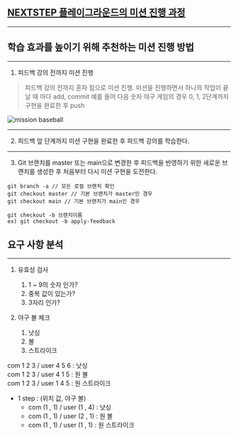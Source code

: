 ## [NEXTSTEP 플레이그라운드의 미션 진행 과정](https://github.com/next-step/nextstep-docs/blob/master/playground/README.md)

---
## 학습 효과를 높이기 위해 추천하는 미션 진행 방법

---
1. 피드백 강의 전까지 미션 진행
> 피드백 강의 전까지 혼자 힘으로 미션 진행. 미션을 진행하면서 하나의 작업이 끝날 때 마다 add, commit
> 예를 들어 다음 숫자 야구 게임의 경우 0, 1, 2단계까지 구현을 완료한 후 push

![mission baseball](https://raw.githubusercontent.com/next-step/nextstep-docs/master/playground/images/mission_baseball.png)

---
2. 피드백 앞 단계까지 미션 구현을 완료한 후 피드백 강의를 학습한다.

---
3. Git 브랜치를 master 또는 main으로 변경한 후 피드백을 반영하기 위한 새로운 브랜치를 생성한 후 처음부터 다시 미션 구현을 도전한다.

```
git branch -a // 모든 로컬 브랜치 확인
git checkout master // 기본 브랜치가 master인 경우
git checkout main // 기본 브랜치가 main인 경우

git checkout -b 브랜치이름
ex) git checkout -b apply-feedback
```

## 요구 사항 분석

---

1. 유효성 검사
   1. 1 ~ 9의 숫자 인가?
   2. 중복 값이 있는가?
   3. 3자리 인가?

2. 야구 볼 체크
   1. 낫싱
   2. 볼
   3. 스트라이크  

com 1 2 3 / user 4 5 6 : 낫싱  
com 1 2 3 / user 4 1 5 : 원 볼  
com 1 2 3 / user 1 4 5 : 원 스트라이크

* 1 step : (위치 값, 야구 볼)
  * com (1 , 1) / user (1 , 4) : 낫싱
  * com (1 , 1) / user (2 , 1) : 원 볼
  * com (1 , 1) / user (1 , 1) : 원 스트라이크